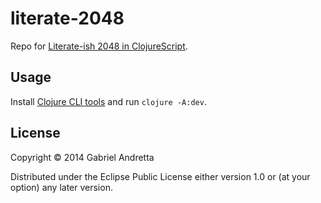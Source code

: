 # literate-2048

Repo for [Literate-ish 2048 in ClojureScript](https://medium.com/@gnandretta/literate-ish-2048-in-clojurescript-9c8872c96d2).


## Usage

Install [Clojure CLI tools](https://clojure.org/guides/getting_started)
and run `clojure -A:dev`.

## License

Copyright © 2014 Gabriel Andretta

Distributed under the Eclipse Public License either version 1.0 or (at
your option) any later version.
